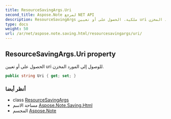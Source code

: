```yaml
---
title: ResourceSavingArgs.Uri
second_title: Aspose.Note لمرجع NET API
description: ResourceSavingArgs ملكية. الحصول على أو تعيين uri للوصول إلى المورد المخزن.
type: docs
weight: 50
url: /ar/net/aspose.note.saving.html/resourcesavingargs/uri/
---
```

## ResourceSavingArgs.Uri property

الحصول على أو تعيين uri للوصول إلى المورد المخزن.

```csharp
public string Uri { get; set; }
```

### أنظر أيضا

* class [ResourceSavingArgs](../)
* مساحة الاسم [Aspose.Note.Saving.Html](../../resourcesavingargs/)
* المجسم [Aspose.Note](../../../)


